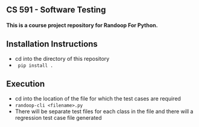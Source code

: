 ## CS 591 - Software Testing
#### This is a course project repository for Randoop For Python.

## Installation Instructions
- cd into the directory of this repository
- ` pip install .`

## Execution
- cd into the location of the file for which the test cases are required
- `randoop-cli <filename>.py`
- There will be separate test files for each class in the file and there will a regression test case file generated
